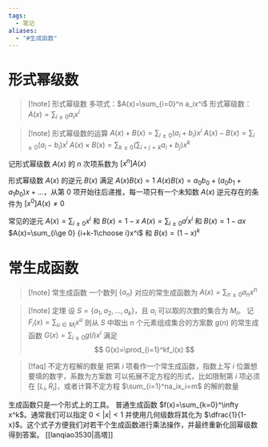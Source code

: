 ```yaml
---
tags:
  - 笔记
aliases:
  - "#生成函数"
---
```

# 形式幂级数

> [!note] 形式幂级数
> 多项式：$A(x)=\sum_{i=0}^n a_ix^i$
> 形式幂级数：$A(x)=\sum_{i\ge 0} a_ix^i$

> [!note] 形式幂级数的运算
> $A(x)+B(x)=\sum_{i\ge 0}(a_i+b_i)x^i$
> $A(x)-B(x)=\sum_{i\ge 0}(a_i-b_i)x^i$
> $A(x)\times B(x)=\sum_{k\ge 0}(\sum_{i+j=k}a_i+b_j)x^k$

记形式幂级数 $A(x)$ 的 $n$ 次项系数为 $[x^n]A(x)$

形式幂级数 $A(x)$ 的逆元 $B(x)$ 满足 $A(x)B(x)=1$
$A(x)B(x)=a_0b_0+(a_0b_1+a_1b_0)x+\ldots$，从第 $0$ 项开始往后递推，每一项只有一个未知数
$A(x)$ 逆元存在的条件为 $[x^0]A(x)\ne 0$

常见的逆元
$A(x)=\sum_{i\ge0}x^i$ 和 $B(x)=1-x$
$A(x)=\sum_{i\ge 0} a^ix^i$ 和 $B(x)=1-ax$
$A(x)=\sum_{i\ge 0} {i+k-1\choose i}x^i$ 和 $B(x)=(1-x)^k$

# 常生成函数

> [!note] 常生成函数
> 一个数列 $\{a_n\}$ 对应的常生成函数为 $A(x)=\sum_{n\ge 0} a_nx^n$

> [!note] 定理
> 设 $S=\{a_1,a_2,\ldots,a_k\}$，且 $a_i$ 可以取的次数的集合为 $M_i$。
> 记 $F_i(x)=\sum_{u\in M_i}x^u$
> 则从 $S$ 中取出 $n$ 个元素组成集合的方案数 $g(n)$ 的常生成函数 $G(x)=\sum_{i\ge 0}g(i)x^i$ 满足
> $$
> G(x)=\prod_{i=1}^kf_i(x)
> $$


> [!faq] 不定方程解的数量
> 把第 $i$ 项看作一个常生成函数，指数上写 $i$ 位置想要填的数字，系数为方案数
> 可以拓展不定方程的形式，比如限制第 $i$ 项必须在 $[L_i,R_i]$，或者计算不定方程 $\sum_{i=1}^na_ix_i=m$ 的解的数量

生成函数只是一个形式上的工具。
普通生成函数 $f(x)=\sum_{k=0}^\infty x^k$。通常我们可以指定 $0<|x|<1$ 并使用几何级数将其化为 $\dfrac{1}{1-x}$。这个式子方便我们对若干个生成函数进行乘法操作，并最终重新化回幂级数得到答案。
[[lanqiao3530|高塔]]
